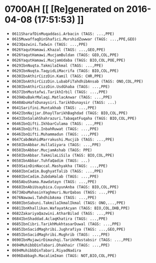 # 0700AH [[ [Re]generated on 2016-04-08 (17:51:53) ]]

* `0611SharafDinMuqaddasi.Arbacin (TAGS: ...,PPE)`
* `0615MuwaffaqDinShafici.MurshidZuwwar (TAGS: ...,PPE,GEO)`
* `0623Qazwini.Tadwin (TAGS: ...,PPE)`
* `0626YaqutHamawi.Khazal (TAGS: ...,GEO,PPE)`
* `0626YaqutHamawi.MucjamBuldan (TAGS: GEO,COL,PPE)`
* `0626YaqutHamawi.MucjamUdaba (TAGS: BIO,COL,POE,PPE)`
* `0629IbnNuqta.TakmilaIkmal (TAGS: ...,PPE)`
* `0629IbnNuqta.TaqyidLiMacrifa (TAGS: BIO,COL,PPE)`
* `0630IbnAthirCizzDin.Kamil (TAGS: CHR,PPE)`
* `0630IbnAthirCizzDin.LubabFiTahdhibAnsab (TAGS: ONO,COL,PPE)`
* `0630IbnAthirCizzDin.UsdGhaba (TAGS: ...,PPE)`
* `0637IbnMustafwi.TarikhIrbil (TAGS: ...,PPE)`
* `0639AbuBakrMalaqi.MatlacAnwar (TAGS: ...,PPE)`
* `0640AbuHafsDunaysiri.TarikhDunaysir (TAGS: ...)`
* `0641Sarifini.Muntakhab (TAGS: ...,PPE)`
* `0642IbnNajjar.DhaylTarikhBaghdad (TAGS: BIO,COL,PPE)`
* `0643IbnSalahShahrazuri.TabaqatFuqaha (TAGS: BIO,COL,PPE)`
* `0646IbnQifti.IkhbarCulama (TAGS: ...,PPE)`
* `0646IbnQifti.InbahRuwat (TAGS: ...,PPE)`
* `0646IbnQifti.Muhammadun (TAGS: ...,PPE)`
* `0647CabdWahidMarrakushi.Mucjib (TAGS: ...,PPE)`
* `0658IbnAbbar.HullaSiyara (TAGS: ...,PPE)`
* `0658IbnAbbar.MucjamAshab (TAGS: PPE)`
* `0658IbnAbbar.TakmilaLiSila (TAGS: BIO,COL,PPE)`
* `0658IbnAbbar.TuhfaQadim (TAGS: ...)`
* `0659SainDinNaccal.Mashyakha (TAGS: ...,PPE)`
* `0660IbnCadim.BughyatTalib (TAGS: ...,PPE)`
* `0660IbnCadim.ZubdaHalab (TAGS: ...,PPE)`
* `0665AbuShama.Rawdatayn (TAGS: ...,PPE)`
* `0668IbnAbiUsaybica.CuyunAnba (TAGS: BIO,COL,PPE)`
* `0673AbuMahasinYaghmuri.NurQabas (TAGS: ...,PPE)`
* `0676Nawawi.TahdhibAsma (TAGS: ...,PPE)`
* `0680IbnSabuni.TakmilaIkmalIkmal (TAGS: ONO,...,PPE)`
* `0681IbnKhallikan.WafayatAcyan (TAGS: BIO,COL,DHB,PPE)`
* `0682ZakariyaQazwini.AtharBilad (TAGS: ...,PPE)`
* `0684IbnShaddad.AclaqKhatira (TAGS: ...,PPE)`
* `0685IbnCibri.TarikhMukhtasarDuwal (TAGS: ...,PPE)`
* `0685IbnSacidMaghribi.Jughrafiya (TAGS: ...,GEO,PPE)`
* `0685IbnSacidMaghribi.Mughrib (TAGS: ...,PPE)`
* `0690IbnMujawirDimashqi.TarikhMustabsir (TAGS: ...,PPE)`
* `0694MuhibbDinTabari.Dhakhair (TAGS: ...,PPE)`
* `0694MuhibbDinTabari.RiyadNadira`
* `0696Dabbagh.MacalimIman (TAGS: NOT,BIO,COL,PPE)`

